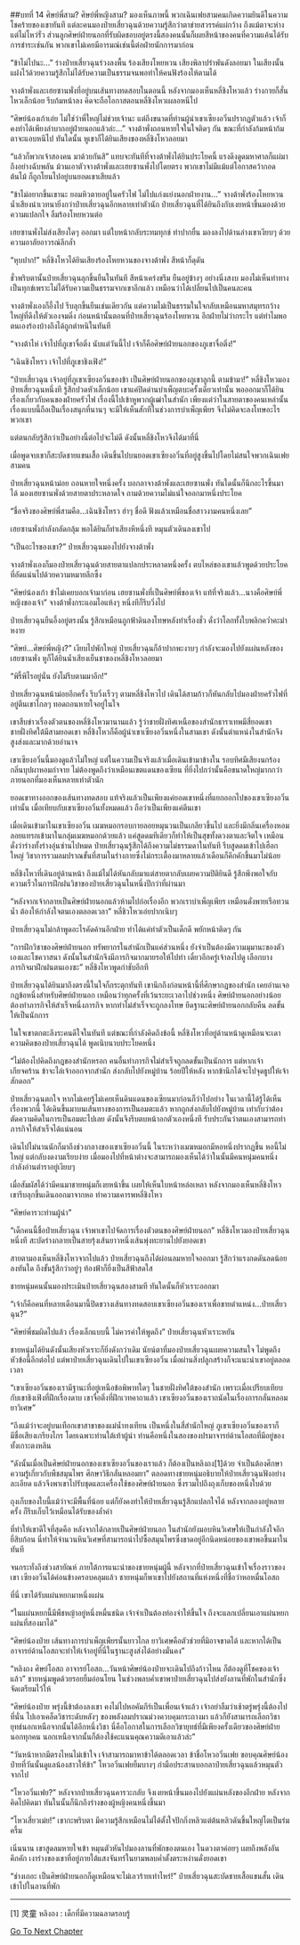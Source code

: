 ##บทที่ 14 ศิษย์พี่สาม? ศิษย์พี่หญิงสาม?
มองเห็นภาพนี้ พวกเฉินเฟยสามคนเกิดความยินดีในความโชคร้ายของเขาทันที แต่ละคนมองป๋ายเสี่ยวฉุนด้วยความรู้สึกว่าตาข่ายสวรรค์แผ่กว้าง ถึงแม้ตาจะห่างแต่ไม่โหว่รั่ว ส่วนลูกศิษย์ฝ่ายนอกที่รับผิดชอบอยู่ตรงนี้สองคนนั้นก็เผยสีหน้าของคนที่ความแค้นได้รับการชำระเช่นกัน พวกเขาไม่เคยมีอารมณ์เช่นนี้ต่อฝ่ายนักการมาก่อน

“ข้าไม่ไปนะ...” ร่างป๋ายเสี่ยวฉุนร่วงลงพื้น ร้องเสียงโหยหวน เสียงพิลาปรำพันดังลอยมา ในเสียงนั้นแฝงไว้ด้วยความรู้สึกไม่ได้รับความเป็นธรรมจนพอทำให้คนฟังร้องไห้ตามได้

จางต้าพั่งและเฮยซานพั่งที่อยู่บนเส้นทางทดสอบในตอนนี้ หลังจากมองเห็นหลี่ชิงโหวแล้ว ร่างกายก็สั่นไหวเล็กน้อย รีบก้มหน้าลง คิดจะถือโอกาสตอนหลี่ชิงโหวเผลอหนีไป

“ศิษย์น้องเก้าเอ๋ย ไม่ใช่ว่าพี่ใหญ่ไม่ช่วยเจ้านะ แต่ถึงขนาดที่ท่านผู้นำเขาเซียงอวิ๋นปรากฏตัวแล้ว เจ้าก็คงทำได้เพียงลำบากอยู่ฝ่ายนอกแล้วล่ะ...” จางต้าพั่งถอนหายใจในใจติดๆ กัน ขณะที่กำลังก้มหน้าก้มตาจะแอบหนีไป ทันใดนั้น หูเขาก็ได้ยินเสียงของหลี่ชิงโหวลอยมา

“แล้วก็พวกเจ้าสองคน มาด้วยกันสิ” แทบจะทันทีที่จางต้าพั่งได้ยินประโยคนี้ แรงดึงดูดมหาศาลก็แผ่มาถึงอย่างฉับพลัน ม้วนเอาตัวจางต้าพั่งและเฮยซานพั่งไปโดยตรง พวกเขาไม่มีแม้แต่โอกาสคว้ากอดต้นไม้ ก็ถูกโยนไปอยู่บนยอดเขาเสียแล้ว

“ข้าไม่อยากขึ้นเขานะ ยอมหิวตายอยู่ในครัวไฟ ไม่ไปแก่งแย่งนอกฝ่ายงาน...” จางต้าพั่งร้องโหยหวน น้ำเสียงน่าเวทนายิ่งกว่าป๋ายเสี่ยวฉุนอีกหลายเท่าตัวนัก ป๋ายเสี่ยวฉุนที่ได้ยินถึงกับเงยหน้าขึ้นมองด้วยความแปลกใจ ลืมร้องโหยหวนต่อ

เฮยซานพั่งไม่ส่งเสียงใดๆ ออกมา แต่ใบหน้ากลับระทมทุกข์ ทำปากยื่น มองลงไปด้านล่างเขาเงียบๆ ด้วยความอาลัยอาวรณ์ลึกล้ำ

“หุบปาก!” หลี่ชิงโหวได้ยินเสียงร้องโหยหวนของจางต้าพั่ง สีหน้าก็ดุดัน

ชั่วพริบตานั้นป๋ายเสี่ยวฉุนลุกขึ้นยืนในทันที สีหน้าเคร่งขรึม ยืนอยู่ข้างๆ อย่างนิ่งสงบ มองไม่เห็นท่าทางเป็นทุกข์เพราะไม่ได้รับความเป็นธรรมจากเขาอีกแล้ว เหมือนว่าได้เปลี่ยนไปเป็นคนละคน

จางต้าพั่งเองก็อึ้งไป รีบลุกขึ้นยืนเช่นเดียวกัน แต่ความไม่เป็นธรรมในใจกลับเหมือนมหาสมุทรกว้างใหญ่ที่ดึงให้ตัวเองจมดิ่ง ก่อนหน้านั้นตอนที่ป๋ายเสี่ยวฉุนร้องโหยหวน อีกฝ่ายไม่ว่ากระไร แต่ทำไมพอตนเองร้องบ้างถึงได้ถูกตำหนิในทันที

“จางต้าไห่ เจ้าไปที่ภูเขาจื่อติ่ง นับแต่วันนี้ไป เจ้าก็คือศิษย์ฝ่ายนอกของภูเขาจื่อติ่ง!”

“เฉินชิงโหรว เจ้าไปที่ภูเขาชิงเฟิง!”

“ป๋ายเสี่ยวฉุน เจ้าอยู่ที่ภูเขาเซียงอวิ๋นของข้า เป็นศิษย์ฝ่ายนอกของภูเขาลูกนี้ ตามข้ามา!” หลี่ชิงโหวมองป๋ายเสี่ยวฉุนหนึ่งที รู้สึกปวดหัวเล็กน้อย เขาแค่ปิดด่านบำเพ็ญตบะครั้งเดียวเท่านั้น พอออกมาก็ได้ยินเรื่องเกี่ยวกับคนของฝ่ายครัวไฟ เรื่องนี้ไปเข้าหูพวกผู้เฒ่าในสำนัก เพียงแต่ว่าในสายตาของคนเหล่านั้น เรื่องแบบนี้ถือเป็นเรื่องสนุกที่นานๆ จะมีให้เห็นสักทีในช่วงการบำเพ็ญเพียร จึงไม่คิดจะลงโทษอะไรพวกเขา

แต่ตนกลับรู้สึกว่าเป็นอย่างนี้ต่อไปจะไม่ดี ดังนั้นหลี่ชิงโหวจึงได้มาที่นี่

เมื่อพูดจบเขาก็สะบัดชายแขนเสื้อ เดินขึ้นไปบนยอดเขาเซียงอวิ๋นที่อยู่สูงขึ้นไปโดยไม่สนใจพวกเฉินเฟยสามคน

ป๋ายเสี่ยวฉุนหน้าม่อย ถอนหายใจหนึ่งครั้ง บอกลาจางต้าพั่งและเฮยซานพั่ง ทันใดนั้นก็นึกอะไรขึ้นมาได้ มองเฮยซานพั่งด้วยสายตาประหลาดใจ ถามด้วยความไม่แน่ใจออกมาหนึ่งประโยค

“ชื่อจริงของศิษย์พี่สามคือ...เฉินชิงโหรว ฮ่าๆ ชื่อดี ฟังแล้วเหมือนชื่อสาวงามคนหนึ่งเลย”

เฮยซานพั่งกำลังกลัดกลุ้ม พอได้ยินก็ทำเสียงหึหนึ่งที หมุนตัวเดินลงเขาไป

“เป็นอะไรของเขา?” ป๋ายเสี่ยวฉุนมองไปยังจางต้าพั่ง

จางต้าพั่งเองก็มองป๋ายเสี่ยวฉุนด้วยสายตาแปลกประหลาดหนึ่งครั้ง ตบไหล่ของเขาแล้วพูดด้วยประโยคที่อัดแน่นไปด้วยความหมายลึกซึ้ง

“ศิษย์น้องเก้า ข้าไม่เคยบอกเจ้ามาก่อน เฮยซานพั่งที่เป็นศิษย์พี่ของเจ้า แท้ที่จริงแล้ว...นางคือศิษย์พี่หญิงของเจ้า” จางต้าพั่งกระแอมไอแห้งๆ หนึ่งทีก็รีบวิ่งไป

ป๋ายเสี่ยวฉุนยืนอึ้งอยู่ตรงนั้น รู้สึกเหมือนถูกฟ้าดินลงโทษหลังทำเรื่องชั่ว ดั่งว่าโลกทั้งใบพลิกคว่ำคะมำหงาย

“ศิษย์...ศิษย์พี่หญิง?” เงียบไปพักใหญ่ ป๋ายเสี่ยวฉุนก็อ้าปากพะงาบๆ กำลังจะมองไปยังแผ่นหลังของเฮยซานพั่ง หูก็ได้ยินน้ำเสียงเย็นชาของหลี่ชิงโหวลอยมา

“พิรี้พิไรอยู่นั่น ยังไม่รีบตามมาอีก!”

ป๋ายเสี่ยวฉุนหน้าม่อยอีกครั้ง รีบวิ่งเร็วๆ ตามหลี่ชิงโหวไป เดินได้สามก้าวก็หันกลับไปมองฝ่ายครัวไฟที่อยู่ตีนเขาไกลๆ ทอดถอนหายใจอยู่ในใจ

เขาสืบข่าวเรื่องตัวตนของหลี่ชิงโหวมานานแล้ว รู้ว่าชายฝั่งทิศเหนือของสำนักธาราเทพมีสี่ยอดเขา ชายฝั่งทิศใต้มีสามยอดเขา หลี่ชิงโหวก็คือผู้นำเขาเซียงอวิ๋นหนึ่งในสามเขา ดังนั้นตำแหน่งในสำนักจึงสูงส่งและมากด้วยอำนาจ

เขาเซียงอวิ๋นนี้มองดูแล้วไม่ใหญ่ แต่ในความเป็นจริงแล้วเมื่อเดินเข้ามาข้างใน รอบทิศมีเสียงนกร้อง กลิ่นบุปผาหอมกำจาย ไม่ต้องพูดถึงว่าเหมือนเขตแดนของเซียน ที่ยิ่งไปกว่านั้นคือขนาดใหญ่มากกว่าภายนอกที่มองเห็นหลายเท่าตัวนัก

ยอดเขาทางออกของเส้นทางทดสอบ แท้จริงแล้วเป็นเพียงแค่ยอดเขาหนึ่งที่แยกออกไปของเขาเซียงอวิ๋นเท่านั้น เมื่อเทียบกับเขาเซียงอวิ๋นทั้งหมดแล้ว ถือว่าเป็นเพียงแค่ตีนเขา

เมื่อเดินเข้ามาในเขาเซียงอวิ๋น เมฆหมอกรอบกายลอยหมุนวนเป็นเกลียวขึ้นไป และยิ่งมีกลิ่นเครื่องหอมลอยแทรกเข้ามาในกลุ่มเมฆหมอกด้วยแล้ว แค่สูดดมทีเดียวก็ทำให้เป็นสุขทั้งดวงตาและจิตใจ เหมือนดั่งว่าร่างทั้งร่างอุ่นซ่านไปหมด ป๋ายเสี่ยวฉุนรู้สึกได้ถึงความไม่ธรรมดาในทันที รีบสูดดมเข้าไปเฮือกใหญ่ วิชาการรวมลมปราณขั้นที่สามในร่างกายซึ่งไม่กระเตื้องมาหลายแล้วเดือนก็คึกคักขึ้นมาไม่น้อย

หลี่ชิงโหวที่เดินอยู่ด้านหน้า ถึงแม้ไม่ได้หันกลับมาแต่สายตากลับเผยความปิติยินดี รู้สึกพึงพอใจกับความเร็วในการฝึกฝนวิชาของป๋ายเสี่ยวฉุนในหนึ่งปีกว่าที่ผ่านมา

“หลังจากเจ้ากลายเป็นศิษย์ฝ่ายนอกแล้วห้ามไปก่อเรื่องอีก พวกเราบำเพ็ญเพียร เหมือนดั่งพายเรือทวนน้ำ ต้องให้กำลังใจตนเองตลอดเวลา” หลี่ชิวโหวเอ่ยปากเนิบๆ

ป๋ายเสี่ยวฉุนไม่กล้าพูดอะไรคัดค้านอีกฝ่าย ทำได้แค่ทำตัวเป็นเด็กดี พยักหน้าติดๆ กัน

“การฝึกวิชาของศิษย์ฝ่ายนอก ทรัพยากรในสำนักเป็นแค่ส่วนหนึ่ง ยังจำเป็นต้องมีความมุมานะของตัวเองและโชควาสนา ดังนั้นในสำนักจึงมีภารกิจมากมายรอให้ไปทำ เดี๋ยวอีกครู่เจ้าลงไปดู เลือกบางภารกิจมาฝึกฝนตนเองซะ” หลี่ชิงโหวพูดกำชับอีกที

ป๋ายเสี่ยวฉุนได้ยินมาถึงตรงนี้ในใจก็กระตุกทันที เขานึกถึงก่อนหน้านี้ที่ศึกษากฎของสำนัก เคยอ่านเจอกฎข้อหนึ่งสำหรับศิษย์ฝ่ายนอก เหมือนว่าทุกครั้งที่เว้นระยะเวลาไปช่วงหนึ่ง ศิษย์ฝ่ายนอกอย่างน้อยต้องทำภารกิจให้สำเร็จหนึ่งภารกิจ หากทำไม่สำเร็จจะถูกลงโทษ ยึดฐานะศิษย์ฝ่ายนอกกลับคืน ลดขั้นให้เป็นนักการ

ในใจเขาตกตะลึงระคนดีใจในทันที แต่ขณะที่กำลังคิดถึงข้อนี้ หลี่ชิงโหวที่อยู่ด้านหน้าดูเหมือนจะเดาความคิดของป๋ายเสี่ยวฉุนได้ พูดเนิบนาบประโยคหนึ่ง

“ไม่ต้องไปคิดถึงกฎของสำนักหรอก คนอื่นทำภารกิจไม่สำเร็จถูกลดขั้นเป็นนักการ แต่หากเจ้าเกียจคร้าน ข้าจะไล่เจ้าออกจากสำนัก ส่งกลับไปยังหมู่บ้าน ร้อยปีให้หลัง หากข้านึกได้จะไปจุดธูปให้เจ้าสักดอก”

ป๋ายเสี่ยวฉุนตกใจ หากไม่เคยรู้ไม่เคยเห็นดินแดนของเซียนมาก่อนก็ว่าไปอย่าง ในเวลานี้ได้รู้ได้เห็นเรื่องพวกนี้ ได้เดินขึ้นมาบนเส้นทางของการเป็นอมตะแล้ว หากถูกส่งกลับไปยังหมู่บ้าน เท่ากับว่าต้องตัดความคิดในการเป็นอมตะไปเลย ดังนั้นจึงรีบตบหน้าอกตัวเองหนึ่งที รับประกันว่าตนเองสามารถทำภารกิจให้สำเร็จได้แน่นอน

เดินไปไม่นานนักก็มาถึงช่วงกลางของเขาเซียงอวิ๋นนี้ ในระหว่างเมฆหมอกมีหอหนึ่งปรากฏขึ้น หอนี้ไม่ใหญ่ แต่กลับงดงามเรียบง่าย เมื่อมองไปที่หน้าต่างจะสามารถมองเห็นได้ว่าในนั้นมีคนหนุ่มคนหนึ่งกำลังอ่านตำราอยู่เงียบๆ

เมื่อสัมผัสได้ว่ามีคนมาชายหนุ่มก็เงยหน้าขึ้น เผยให้เห็นใบหน้าหล่อเหลา หลังจากมองเห็นหลี่ชิงโหว เขารีบลุกขึ้นเดินออกมาจากหอ ทำความเคารพหลี่ชิงโหว

“ศิษย์คารวะท่านผู้นำ”

“เด็กคนนี้ชื่อป๋ายเสี่ยวฉุน เจ้าพาเขาไปจัดการเรื่องตัวตนของศิษย์ฝ่ายนอก” หลี่ชิงโหวมองป๋ายเสี่ยวฉุนหนึ่งที สะบัดร่างกลายเป็นสายรุ้งเส้นยาวหนึ่งเส้นพุ่งทะยานไปยังยอดเขา

สายตามองเห็นหลี่ชิงโหวจากไปแล้ว ป๋ายเสี่ยวฉุนถึงได้ผ่อนลมหายใจออกมา รู้สึกว่าแรงกดดันลดน้อยลงทันใด ถึงขั้นรู้สึกว่าอยู่ๆ ท้องฟ้าก็ยิ่งเป็นสีฟ้าสดใส

ชายหนุ่มคนนั้นมองประเมินป๋ายเสี่ยวฉุนสองสามที ทันใดนั้นก็หัวเราะออกมา

“เจ้าก็คือคนที่หลายเดือนมานี้ปิดขวางเส้นทางทดสอบเขาเซียงอวิ๋นของเราเพื่อขายตำแหน่ง...ป๋ายเสี่ยวฉุน?”

“ศิษย์พี่ชมผิดไปแล้ว เรื่องเล็กแบบนี้ ไม่ควรค่าให้พูดถึง” ป๋ายเสี่ยวฉุนหัวเราะหยัน

ชายหนุ่มได้ยินดังนั้นเสียงหัวเราะก็ยิ่งดังกว่าเดิม นัยน์ตาที่มองป๋ายเสี่ยวฉุนเผยความสนใจ ไม่พูดถึงหัวข้อนี้อีกต่อไป แต่พาป๋ายเสี่ยวฉุนเดินไปในเขาเซียงอวิ๋น เมื่อผ่านสิ่งปลูกสร้างก็จะแนะนำเขาอยู่ตลอดเวลา

“เขาเซียงอวิ๋นของเรามีฐานะที่อยู่เหนือข้อพิพาทใดๆ ในชายฝั่งทิศใต้ของสำนัก เพราะเมื่อเปรียบเทียบกับเขาชิงเฟิงที่ฝึกเรื่องดาบ เขาจื่อติ่งที่ฝึกเวทคาถาแล้ว เขาเซียงอวิ๋นของเราถนัดในเรื่องการกลั่นหลอมยาวิเศษ”

“ถึงแม้ว่าจะอยู่บนเทือกเขาสาขาของแม่น้ำทงเทียน เป็นหนึ่งในสี่สำนักใหญ่ ภูเขาเซียงอวิ๋นของเราก็มีชื่อเสียงเกรียงไกร โดยเฉพาะท่านใต้เท้าผู้นำ ท่านคือหนึ่งในสองของปรมาจารย์ด้านโอสถที่มีอยู่ของทั้งเกาะตงหลิน

“ดังนั้นเมื่อเป็นศิษย์ฝ่ายนอกของเขาเซียงอวิ๋นของเราแล้ว ก็ต้องเป็นหลิงถง[1]ด้วย จำเป็นต้องศึกษาความรู้เกี่ยวกับพืชสมุนไพร ศึกษาวิธีกลั่นหลอมยา” ตลอดทางชายหนุ่มอธิบายให้ป๋ายเสี่ยวฉุนฟังอย่างละเอียด แล้วจึงพาเขาไปรับชุดและเครื่องใช้ของศิษย์ฝ่ายนอก ซึ่งรวมไปถึงถุงเก็บของหนึ่งใบด้วย

ถุงเก็บของใบนี้แม้ว่าจะมีพื้นที่น้อย แต่ก็ยังคงทำให้ป๋ายเสี่ยวฉุนรู้สึกแปลกใจได้ หลังจากลองอยู่หลายครั้ง ก็รีบเก็บไว้เหมือนได้รับของล้ำค่า

ที่ทำให้เขาดีใจที่สุดคือ หลังจากได้กลายเป็นศิษย์ฝ่ายนอก ในสำนักยังมอบหินวิเศษให้เป็นกำลังใจอีกยี่สิบก้อน นี่ทำให้จำนวนหินวิเศษที่สามารถนำไปซื้อสมุนไพรซึ่งขาดอยู่อีกนิดหน่อยของเขาพอขึ้นมาในทันที

จนกระทั่งถึงช่วงสายัณห์ ภายใต้การแนะนำของชายหนุ่มผู้นี้ หลังจากที่ป๋ายเสี่ยวฉุนเข้าใจเรื่องราวของเขา เซียงอวิ๋นได้ค่อนข้างครอบคลุมแล้ว ชายหนุ่มก็พาเขาไปยังสถานที่แห่งหนึ่งที่ชื่อว่าหอหมื่นโอสถ

ที่นี่ เขาได้รับแผ่นหยกมาหนึ่งแผ่น

“ในแผ่นหยกนี้มีพืชหญ้าอยู่หนึ่งหมื่นชนิด เจ้าจำเป็นต้องท่องจำให้ขึ้นใจ ถึงจะแลกเปลี่ยนเอาแผ่นหยกแผ่นที่สองมาได้”

“ศิษย์น้องป๋าย เส้นทางการบำเพ็ญเพียรนั้นยาวไกล ยาวิเศษคือตัวช่วยที่มิอาจขาดได้ และหากได้เป็นอาจารย์ด้านโอสถจะทำให้เจ้าอยู่ที่นี่ในฐานะสูงส่งได้อย่างมั่นคง”

“หลิงถง ศิษย์โอสถ อาจารย์โอสถ...วันหน้าศิษย์น้องป๋ายจะเดินไปถึงก้าวไหน ก็ต้องดูที่โชคของเจ้าแล้ว” ชายหนุ่มพูดด้วยรอยยิ้มอ่อนโยน ในช่วงพลบค่ำเขาพาป๋ายเสี่ยวฉุนไปส่งยังลานที่พักในสำนักซึ่งจัดเตรียมไว้ให้

“ศิษย์น้องป๋าย พรุ่งนี้ข้าต้องลงเขา คงไม่ไปหอคัมภีร์เป็นเพื่อนเจ้าแล้ว เจ้าอย่าลืมว่าเช้าตรู่พรุ่งนี้ต้องไปที่นั่น ไปเอาเคล็ดวิชาระดับหลังๆ ของพลังลมปราณม่วงควบคุมกระถางมา แล้วก็ยังสามารถเลือกวิชายุทธ์นอกเหนือจากนั้นได้อีกหนึ่งวิชา นี่คือโอกาสในการเลือกวิชายุทธ์ที่มีเพียงครั้งเดียวของศิษย์ฝ่ายนอกทุกคน นอกเหนือจากนั้นก็ต้องใช้คะแนนคุณความดีเอาแล้วล่ะ”

“วันหน้าหากมีตรงไหนไม่เข้าใจ เจ้าสามารถมาหาข้าได้ตลอดเวลา ข้าชื่อโหวอวิ๋นเฟย ขอบคุณศิษย์น้องป๋ายที่วันนั้นดูแลน้องสาวให้ข้า” โหวอวิ๋นเฟยยิ้มบางๆ กำมือประสานบอกลาป๋ายเสี่ยวฉุนแล้วหมุนตัวจากไป

“โหวอวิ๋นเฟย?” หลังจากป๋ายเสี่ยวฉุนคารวะกลับ จึงเงยหน้าขึ้นมองไปยังแผ่นหลังของอีกฝ่าย หลังจากคิดไปคิดมา ทันในนั้นก็นึกถึงร่างของผู้หญิงคนหนึ่งขึ้นมา

“โหวเสี่ยวเม่ย!” เขากะพริบตา มีความรู้สึกเหมือนไม่ได้ตั้งใจปักกิ่งหลิวแต่ต้นหลิวดันขึ้นใหญ่โตเป็นร่มครึ้ม

เนิ่นนาน เขาสูดลมหายใจเข้า หมุนตัวหันไปมองลานที่พักของตนเอง ในดวงตาค่อยๆ เผยถึงพลังอันคึกคัก เงาร่างของเขาที่อยู่ภายใต้แสงจันทร์ในยามพลบค่ำตั้งตระหง่านดั่งยอดเขา

“ช่างเถอะ เป็นศิษย์ฝ่ายนอกก็ดูเหมือนจะไม่เลวร้ายเท่าไหร่!” ป๋ายเสี่ยวฉุนสะบัดชายเสื้อแขนสั้น เดินเข้าไปในลานที่พัก

----------

[1] 灵童 หลิงถง : เด็กที่มีความฉลาดรอบรู้




[Go To Next Chapter]( ./15.md)